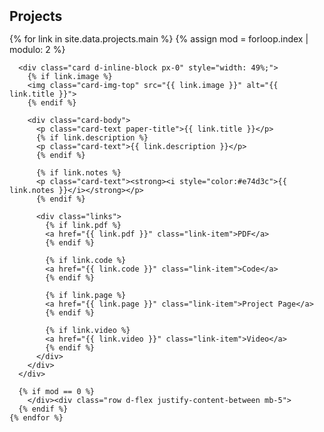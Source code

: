 <h2 id="projects" style="margin: 2px 0px -15px;">Projects</h2>

<div class="projects-container">
  <div class="row d-flex justify-content-between mb-5">
    {% for link in site.data.projects.main %}
      {% assign mod = forloop.index | modulo: 2 %}
      
      <div class="card d-inline-block px-0" style="width: 49%;">
        {% if link.image %}
        <img class="card-img-top" src="{{ link.image }}" alt="{{ link.title }}">
        {% endif %}
        
        <div class="card-body">
          <p class="card-text paper-title">{{ link.title }}</p>
          {% if link.description %}
          <p class="card-text">{{ link.description }}</p>
          {% endif %}
          
          {% if link.notes %}
          <p class="card-text"><strong><i style="color:#e74d3c">{{ link.notes }}</i></strong></p>
          {% endif %}
          
          <div class="links">
            {% if link.pdf %}
            <a href="{{ link.pdf }}" class="link-item">PDF</a>
            {% endif %}
            
            {% if link.code %}
            <a href="{{ link.code }}" class="link-item">Code</a>
            {% endif %}
            
            {% if link.page %}
            <a href="{{ link.page }}" class="link-item">Project Page</a>
            {% endif %}
            
            {% if link.video %}
            <a href="{{ link.video }}" class="link-item">Video</a>
            {% endif %}
          </div>
        </div>
      </div>

      {% if mod == 0 %}
        </div><div class="row d-flex justify-content-between mb-5">
      {% endif %}
    {% endfor %}
  </div>
</div>

<style>
.projects-container {
  margin-top: 30px;
}

.card {
  border: 1px solid rgba(0,0,0,.125);
  border-radius: 8px;
  transition: transform 0.2s;
}

.card:hover {
  transform: translateY(-5px);
  box-shadow: 0 4px 8px rgba(0,0,0,0.1);
}

.card-img-top {
  border-top-left-radius: 8px;
  border-top-right-radius: 8px;
  height: 200px;
  object-fit: cover;
}

.paper-title {
  font-size: 1.1rem;
  font-weight: bold;
  margin-bottom: 10px;
}

.links {
  margin-top: 15px;
}

.link-item {
  display: inline-block;
  padding: 5px 10px;
  margin: 0 5px 5px 0;
  border-radius: 4px;
  background-color: #f8f9fa;
  color: #007bff;
  text-decoration: none;
  font-size: 0.9rem;
  transition: background-color 0.2s;
}

.link-item:hover {
  background-color: #e9ecef;
  text-decoration: none;
}
</style>
